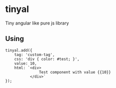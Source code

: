 # tinyal
Tiny angular like pure js library

## Using

    tinyal.add({
        tag: 'custom-tag',
        css: 'div { color: #test; }',
        value: 10,
        html: `<div>
                   Test component with value {{10}}
               </div>`
    });
